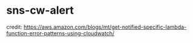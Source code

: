 # sns-cw-alert

credit: https://aws.amazon.com/blogs/mt/get-notified-specific-lambda-function-error-patterns-using-cloudwatch/